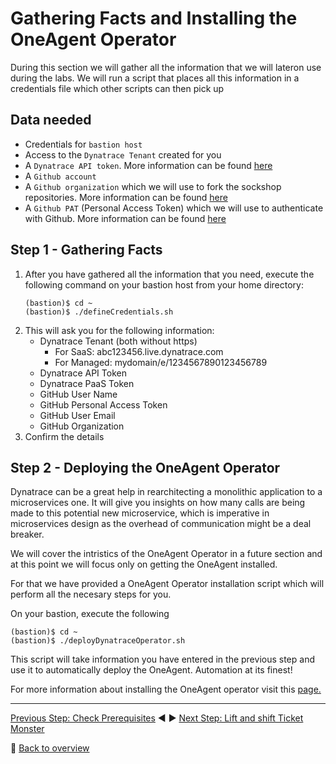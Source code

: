 # Gathering Facts and Installing the OneAgent Operator

During this section we will gather all the information that we will lateron use during the labs. We will run a script that places all this information in a credentials file which other scripts can then pick up

## Data needed
* Credentials for `bastion host`
* Access to the `Dynatrace Tenant` created for you
* A `Dynatrace API token`. More information can be found [here](dynatrace_api_token.md)
* A `Github account`
* A `Github organization` which we will use to fork the sockshop repositories. More information can be found [here](github_org.md)
* A `Github PAT` (Personal Access Token) which we will use to authenticate with Github. More information can be found [here](github_pat.md)

## Step 1 - Gathering Facts

1. After you have gathered all the information that you need, execute the following command on your bastion host from your home directory:
    ```
    (bastion)$ cd ~
    (bastion)$ ./defineCredentials.sh
    ```
1. This will ask you for the following information:
    * Dynatrace Tenant (both without https)
        - For SaaS: abc123456.live.dynatrace.com
        - For Managed: mydomain/e/1234567890123456789
    * Dynatrace API Token
    * Dynatrace PaaS Token
    * GitHub User Name
    * GitHub Personal Access Token
    * GitHub User Email
    * GitHub Organization
1. Confirm the details

## Step 2 - Deploying the OneAgent Operator

Dynatrace can be a great help in rearchitecting a monolithic application to a microservices one. It will give you insights on how many calls are being made to this potential new microservice, which is imperative in microservices design as the overhead of communication might be a deal breaker.

We will cover the intristics of the OneAgent Operator in a future section and at this point we will focus only on getting the OneAgent installed.

For that we have provided a OneAgent Operator installation script which will perform all the necesary steps for you. 

On your bastion, execute the following
```
(bastion)$ cd ~
(bastion)$ ./deployDynatraceOperator.sh
```

This script will take information you have entered in the previous step and use it to automatically deploy the OneAgent. Automation at its finest!

For more information about installing the OneAgent operator visit this [page.](https://www.dynatrace.com/support/help/technology-support/cloud-platforms/kubernetes/installation-and-operation/full-stack/deploy-oneagent-on-kubernetes/)

---

[Previous Step: Check Prerequisites](../0_Check_Prerequisites) :arrow_backward: :arrow_forward: [Next Step: Lift and shift Ticket Monster](../2_Lift-and-Shift_TicketMonster)

:arrow_up_small: [Back to overview](../)

